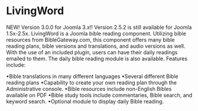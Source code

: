 # LivingWord

NEW! Version 3.0.0 for Joomla 3.x!! Version 2.5.2 is still available for Joomla 1.5x-2.5x.  LivingWord is a Joomla bible reading component. Utilizing bible resources from BibleGateway.com, this component offers many bible reading plans, bible versions and translations, and audio versions as well. With the use of an included plugin, users can have their daily readings emailed to them. The daily bible reading module is also available.  Features include:

•Bible translations in many different languages
•Several different Bible reading plans
•Capability to create your own reading plan through the Administrative console.
•Bible resources include non-English Bibles available on PDF
•Bible study tools include commentaries, Bible search, and keyword search.
•Optional module to display daily Bible reading.


